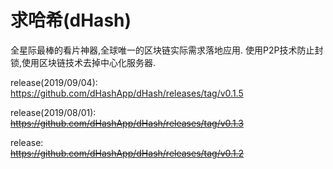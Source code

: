 # 求哈希(dHash)


全星际最棒的看片神器,全球唯一的区块链实际需求落地应用.
使用P2P技术防止封锁,使用区块链技术去掉中心化服务器.

release(2019/09/04):  
https://github.com/dHashApp/dHash/releases/tag/v0.1.5

release(2019/08/01):  
~~https://github.com/dHashApp/dHash/releases/tag/v0.1.3~~

release:  
~~https://github.com/dHashApp/dHash/releases/tag/v0.1.2~~
